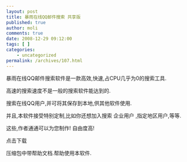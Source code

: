```yaml
---
layout: post
title: 暴雨在线QQ邮件搜索 共享版
published: true
author: moli
comments: true
date: 2008-12-29 09:12:00
tags: [ ]
categories:
    - uncategorized
permalink: /archives/107.html
---
```



暴雨在线QQ邮件搜索软件是一款高效,快速,占CPU几乎为0的搜索工具.
  
高速的搜索速度不是一般的搜索软件能达到的.
  
搜索在线QQ用户,并可将其保存到本地,供其他软件使用.
  
并且,本软件接受特别定制,比如你还想加入搜索 企业用户 ,指定地区用户,等等.
  
这些,作者通通可以为您制作! 自由度高!

点击下载

压缩包中带帮助文档.帮助使用本软件.